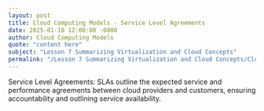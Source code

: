 ```yaml
---
layout: post
title: Cloud Computing Models - Service Level Agreements
date: 2025-01-10 12:00:00 -0000
author: Cloud Computing Models
quote: "content here"
subject: "Lesson 7 Summarizing Virtualization and Cloud Concepts"
permalink: "/Lesson 7 Summarizing Virtualization and Cloud Concepts/Cloud Computing Models/Cloud Computing Models - Service Level Agreements"
---
```


Service Level Agreements: SLAs outline the expected service and performance agreements between cloud providers and customers, ensuring accountability and outlining service availability.
